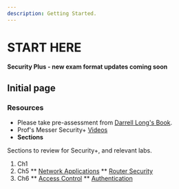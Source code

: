 ```yaml
---
description: Getting Started.
---
```


# START HERE

**Security Plus - new exam format updates coming soon**

## Initial page

### Resources

- Please take pre-assessment from [Darrell Long's Book](https://drive.google.com/file/d/1T4j2xhmFzXslgQyqcO8HXRSfaN3d-nyf/view?usp=sharing).
- Prof's Messer Security+ [Videos](https://www.youtube.com/playlist?list=PLG49S3nxzAnnVhoAaL4B6aMFDQ8_gdxAy)
- **Sections**

Sections to review for Security+, and relevant labs.

1. Ch1
2. Ch5
   ** [Network Applications](/notes/ch6/NetworkSecurity.md)
   ** [Router Security](/notes/ch6/RouterSecurity.md)
3. Ch6
   ** [Access Control](/notes/ch6/AccessControl.md)
   ** [Authentication](/notes/ch6/Authentication.md)

